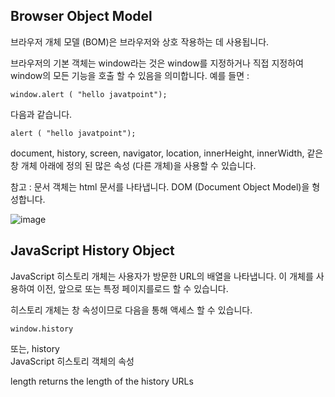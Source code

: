 


## Browser Object Model

브라우저 개체 모델 (BOM)은 브라우저와 상호 작용하는 데 사용됩니다.

브라우저의 기본 객체는 window라는 것은 window를 지정하거나 직접 지정하여 window의 모든 기능을 호출 할 수 있음을 의미합니다. 예를 들면 :

	window.alert ( "hello javatpoint");
다음과 같습니다.

	alert ( "hello javatpoint");
document, history, screen, navigator, location, innerHeight, innerWidth, 같은 창 개체 아래에 정의 된 많은 속성 (다른 개체)을 사용할 수 있습니다.

참고 : 문서 객체는 html 문서를 나타냅니다. DOM (Document Object Model)을 형성합니다.

![image](https://user-images.githubusercontent.com/52963259/122161397-9b4acf00-ceac-11eb-891b-a9b365d2d511.png)

## JavaScript History Object

JavaScript 히스토리 개체는 사용자가 방문한 URL의 배열을 나타냅니다. 이 개체를 사용하여 이전, 앞으로 또는 특정 페이지를로드 할 수 있습니다.

히스토리 개체는 창 속성이므로 다음을 통해 액세스 할 수 있습니다.

	window.history
또는,
	history  
JavaScript 히스토리 객체의 속성

length		returns the length of the history URLs


